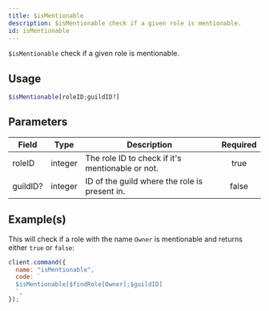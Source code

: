 ```yaml
---
title: $isMentionable
description: $isMentionable check if a given role is mentionable.
id: isMentionable
---
```


`$isMentionable` check if a given role is mentionable.

## Usage

```php
$isMentionable[roleID;guildID?]
```

## Parameters

| Field    | Type    | Description                                      | Required |
| -------- | ------- | ------------------------------------------------ | :------: |
| roleID   | integer | The role ID to check if it's mentionable or not. |   true   |
| guildID? | integer | ID of the guild where the role is present in.    |  false   |

## Example(s)

This will check if a role with the name `Owner` is mentionable and returns either `true` or `false`:

```javascript
client.command({
  name: "isMentionable",
  code: `
  $isMentionable[$findRole[Owner];$guildID]
  `,
});
```

